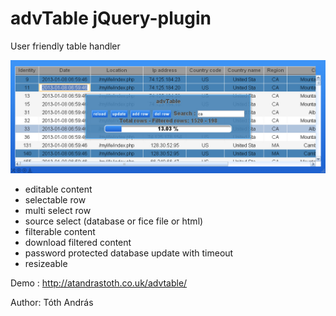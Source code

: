 advTable jQuery-plugin
==========================

User friendly table handler

<img src = "css/demo.jpg">

- editable content
- selectable row
- multi select row
- source select (database or fice file or html)
- filterable content
- download filtered content
- password protected database update with timeout
- resizeable
 
Demo : http://atandrastoth.co.uk/advtable/

Author: Tóth András
